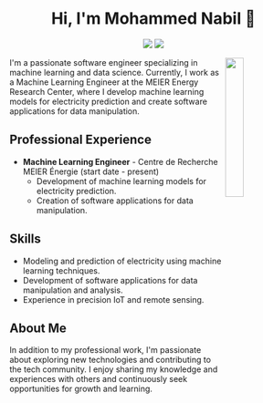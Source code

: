 <h1 align="center">Hi, I'm Mohammed Nabil 👋</h1>
<p align="center">
    <a href="https://twitter.com/mohammed_nabil"><img src="https://img.shields.io/badge/twitter-%231FA1F1?style=flat&logo=twitter&logoColor=white"/></a>
    <a href="[https://www.linkedin.com/in/mohammednabil](https://www.linkedin.com/in/mohammed-nabil-536b5b153/)"><img src="https://img.shields.io/badge/linkedin-%230177B5?style=flat&logo=linkedin&logoColor=white"/></a>
</p>

<img src="https://github.com/mohammednabil/mohammednabil/blob/master/profile-img.png" align="right" width="25%"/>

I'm a passionate software engineer specializing in machine learning and data science. Currently, I work as a Machine Learning Engineer at the MEIER Energy Research Center, where I develop machine learning models for electricity prediction and create software applications for data manipulation.

## Professional Experience

- **Machine Learning Engineer** - Centre de Recherche MEIER Énergie (start date - present)
  - Development of machine learning models for electricity prediction.
  - Creation of software applications for data manipulation.

## Skills

- Modeling and prediction of electricity using machine learning techniques.
- Development of software applications for data manipulation and analysis.
- Experience in precision IoT and remote sensing.

## About Me

In addition to my professional work, I'm passionate about exploring new technologies and contributing to the tech community. I enjoy sharing my knowledge and experiences with others and continuously seek opportunities for growth and learning.

